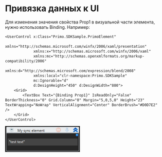 # Привязка данных к UI

Для изменения значения свойства Prop1 в визуальной части элемента, нужно использовать Binding. Например:

```markup
<UserControl x:Class="Primo.SDKSample.PrimoElement"
             xmlns="http://schemas.microsoft.com/winfx/2006/xaml/presentation"
             xmlns:x="http://schemas.microsoft.com/winfx/2006/xaml"
             xmlns:mc="http://schemas.openxmlformats.org/markup-compatibility/2006" 
             xmlns:d="http://schemas.microsoft.com/expression/blend/2008" 
             xmlns:local="clr-namespace:Primo.SDKSample"
             mc:Ignorable="d" 
             d:DesignHeight="450" d:DesignWidth="800">
    <Grid>
        <TextBox Text="{Binding Prop1}" IsReadOnly="False" BorderThickness="0" Grid.Column="0" Margin="5,0,5,0" Height="23" TextWrapping="NoWrap" VerticalAlignment="Center" BorderBrush="#D0D7E2" />
    </Grid>
</UserControl>

```

![](<../../.gitbook/assets/0 (126).png>)
